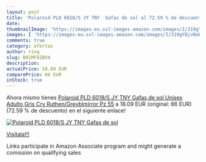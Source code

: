 ```yaml
---
layout: post
title: 'Polaroid PLD 6018/S JY TNY  Gafas de sol al 72.59 % de descuento'
date: 
thumbnailImage: 'https://images-eu.ssl-images-amazon.com/images/I/319gYQjvNaL._SL200_.jpg'
images: [ 'https://images-eu.ssl-images-amazon.com/images/I/319gYQjvNaL._SL200_.jpg' ]
comments: true
category: ofertas
author: ring
slug: B01MF8ZBV4
description:
actualPrice: 18.09 EUR
comparePrice: 66 EUR
inStock: true
---
```


Ahora mismo tienes [Polaroid PLD 6018/S JY TNY  Gafas de sol Unisex Adulto  Gris  Cry Ruthen/Greyblmirror Pz  55](https://www.amazon.es/dp/B01MF8ZBV4/?tag=tolees-21) a 18.09 EUR (original: 66 EUR) (72.59 %  de descuento) en el siguiente enlace!

[![Polaroid PLD 6018/S JY TNY  Gafas de sol](https://images-eu.ssl-images-amazon.com/images/I/319gYQjvNaL._SL200_.jpg)](https://www.amazon.es/dp/B01MF8ZBV4/?tag=tolees-21)

[Visítala!!!](https://www.amazon.es/dp/B01MF8ZBV4/?tag=tolees-21)

Links participate in Amazon Associate program and might generate a comission on qualifying sales
